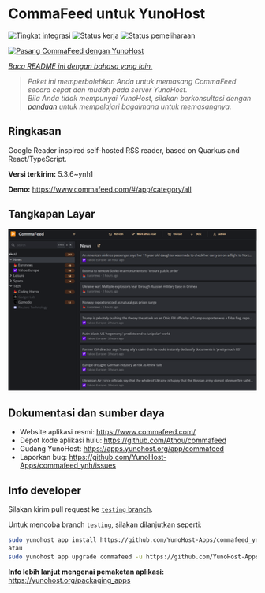 <!--
N.B.: README ini dibuat secara otomatis oleh <https://github.com/YunoHost/apps/tree/master/tools/readme_generator>
Ini TIDAK boleh diedit dengan tangan.
-->

# CommaFeed untuk YunoHost

[![Tingkat integrasi](https://apps.yunohost.org/badge/integration/commafeed)](https://ci-apps.yunohost.org/ci/apps/commafeed/)
![Status kerja](https://apps.yunohost.org/badge/state/commafeed)
![Status pemeliharaan](https://apps.yunohost.org/badge/maintained/commafeed)

[![Pasang CommaFeed dengan YunoHost](https://install-app.yunohost.org/install-with-yunohost.svg)](https://install-app.yunohost.org/?app=commafeed)

*[Baca README ini dengan bahasa yang lain.](./ALL_README.md)*

> *Paket ini memperbolehkan Anda untuk memasang CommaFeed secara cepat dan mudah pada server YunoHost.*  
> *Bila Anda tidak mempunyai YunoHost, silakan berkonsultasi dengan [panduan](https://yunohost.org/install) untuk mempelajari bagaimana untuk memasangnya.*

## Ringkasan

Google Reader inspired self-hosted RSS reader, based on Quarkus and React/TypeScript.

**Versi terkirim:** 5.3.6~ynh1

**Demo:** <https://www.commafeed.com/#/app/category/all>

## Tangkapan Layar

![Tangkapan Layar pada CommaFeed](./doc/screenshots/screenshot.png)

## Dokumentasi dan sumber daya

- Website aplikasi resmi: <https://www.commafeed.com/>
- Depot kode aplikasi hulu: <https://github.com/Athou/commafeed>
- Gudang YunoHost: <https://apps.yunohost.org/app/commafeed>
- Laporkan bug: <https://github.com/YunoHost-Apps/commafeed_ynh/issues>

## Info developer

Silakan kirim pull request ke [`testing` branch](https://github.com/YunoHost-Apps/commafeed_ynh/tree/testing).

Untuk mencoba branch `testing`, silakan dilanjutkan seperti:

```bash
sudo yunohost app install https://github.com/YunoHost-Apps/commafeed_ynh/tree/testing --debug
atau
sudo yunohost app upgrade commafeed -u https://github.com/YunoHost-Apps/commafeed_ynh/tree/testing --debug
```

**Info lebih lanjut mengenai pemaketan aplikasi:** <https://yunohost.org/packaging_apps>
